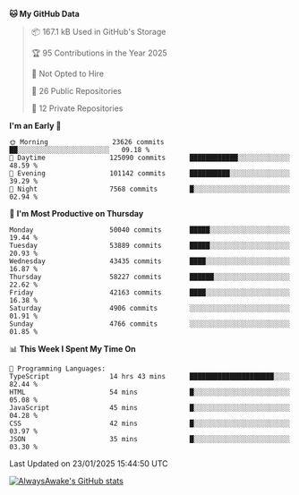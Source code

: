 <!--START_SECTION:waka-->
**🐱 My GitHub Data** 

> 📦 167.1 kB Used in GitHub's Storage 
 > 
> 🏆 95 Contributions in the Year 2025
 > 
> 🚫 Not Opted to Hire
 > 
> 📜 26 Public Repositories 
 > 
> 🔑 12 Private Repositories 
 > 
**I'm an Early 🐤** 

```text
🌞 Morning                23626 commits       ██░░░░░░░░░░░░░░░░░░░░░░░   09.18 % 
🌆 Daytime                125090 commits      ████████████░░░░░░░░░░░░░   48.59 % 
🌃 Evening                101142 commits      ██████████░░░░░░░░░░░░░░░   39.29 % 
🌙 Night                  7568 commits        █░░░░░░░░░░░░░░░░░░░░░░░░   02.94 % 
```
📅 **I'm Most Productive on Thursday** 

```text
Monday                   50040 commits       █████░░░░░░░░░░░░░░░░░░░░   19.44 % 
Tuesday                  53889 commits       █████░░░░░░░░░░░░░░░░░░░░   20.93 % 
Wednesday                43435 commits       ████░░░░░░░░░░░░░░░░░░░░░   16.87 % 
Thursday                 58227 commits       ██████░░░░░░░░░░░░░░░░░░░   22.62 % 
Friday                   42163 commits       ████░░░░░░░░░░░░░░░░░░░░░   16.38 % 
Saturday                 4906 commits        ░░░░░░░░░░░░░░░░░░░░░░░░░   01.91 % 
Sunday                   4766 commits        ░░░░░░░░░░░░░░░░░░░░░░░░░   01.85 % 
```


📊 **This Week I Spent My Time On** 

```text
💬 Programming Languages: 
TypeScript               14 hrs 43 mins      █████████████████████░░░░   82.44 % 
HTML                     54 mins             █░░░░░░░░░░░░░░░░░░░░░░░░   05.08 % 
JavaScript               45 mins             █░░░░░░░░░░░░░░░░░░░░░░░░   04.28 % 
CSS                      42 mins             █░░░░░░░░░░░░░░░░░░░░░░░░   03.97 % 
JSON                     35 mins             █░░░░░░░░░░░░░░░░░░░░░░░░   03.30 % 
```


 Last Updated on 23/01/2025 15:44:50 UTC
<!--END_SECTION:waka-->

[![AlwaysAwake's GitHub stats](https://github-readme-stats.vercel.app/api?username=AlwaysAwake&show_icons=true&theme=github_dark&count_private=true)](https://github.com/AlwaysAwake/AlwaysAwake)
